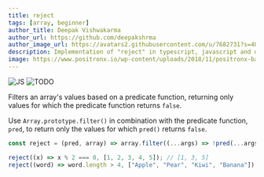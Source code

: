 ```yaml
---
title: reject
tags: [array, beginner]
author_title: Deepak Vishwakarma
author_url: https://github.com/deepakshrma
author_image_url: https://avatars2.githubusercontent.com/u/7682731?s=400
description: Implementation of "reject" in typescript, javascript and deno.
image: https://www.positronx.io/wp-content/uploads/2018/11/positronx-banner-1152-1.jpg
---
```


![JS](https://img.shields.io/badge/supports-javascript-yellow.svg?style=flat-square)
![TODO](https://img.shields.io/badge///TODO-blue.svg?style=flat-square)

Filters an array's values based on a predicate function, returning only values for which the predicate function returns `false`.

Use `Array.prototype.filter()` in combination with the predicate function, `pred`, to return only the values for which `pred()` returns `false`.

```js
const reject = (pred, array) => array.filter((...args) => !pred(...args));
```

```js
reject((x) => x % 2 === 0, [1, 2, 3, 4, 5]); // [1, 3, 5]
reject((word) => word.length > 4, ["Apple", "Pear", "Kiwi", "Banana"]); // ['Pear', 'Kiwi']
```
